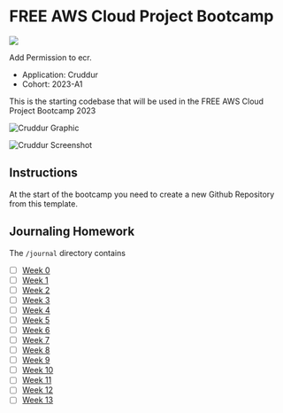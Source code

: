 # FREE AWS Cloud Project Bootcamp

![](https://codebuild.us-east-1.amazonaws.com/badges?uuid=eyJlbmNyeXB0ZWREYXRhIjoibi9GZGxnbDIrbFRxNHo1NTNmMjhhSGxQNUFXdlVZLytDU0paakFxZ29iU3RNY2ZsOTRaaHdnanpRRlNWYnNxTUs2cjQxRWlvOXNjdGRZOEhmb0hJdU1RPSIsIml2UGFyYW1ldGVyU3BlYyI6InJTUTRPQWtsSEYzZlVQUGQiLCJtYXRlcmlhbFNldFNlcmlhbCI6MX0%3D&branch=main)

Add Permission to ecr.
- Application: Cruddur
- Cohort: 2023-A1

This is the starting codebase that will be used in the FREE AWS Cloud Project Bootcamp 2023

![Cruddur Graphic](_docs/assets/cruddur-banner.jpg)

![Cruddur Screenshot](_docs/assets/cruddur-screenshot.png)

## Instructions

At the start of the bootcamp you need to create a new Github Repository from this template.

## Journaling Homework

The `/journal` directory contains

- [ ] [Week 0](journal/week0.md)
- [ ] [Week 1](journal/week1.md)
- [ ] [Week 2](journal/week2.md)
- [ ] [Week 3](journal/week3.md)
- [ ] [Week 4](journal/week4.md)
- [ ] [Week 5](journal/week5.md)
- [ ] [Week 6](journal/week6.md)
- [ ] [Week 7](journal/week7.md)
- [ ] [Week 8](journal/week8.md)
- [ ] [Week 9](journal/week9.md)
- [ ] [Week 10](journal/week10.md)
- [ ] [Week 11](journal/week11.md)
- [ ] [Week 12](journal/week12.md)
- [ ] [Week 13](journal/week13.md)
